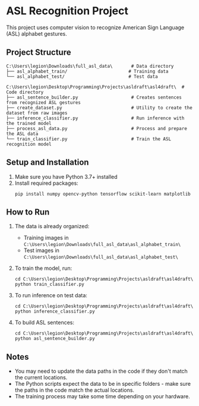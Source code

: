 # ASL Recognition Project

This project uses computer vision to recognize American Sign Language (ASL) alphabet gestures.

## Project Structure

```
C:\Users\legion\Downloads\full_asl_data\       # Data directory
├── asl_alphabet_train/                       # Training data
└── asl_alphabet_test/                        # Test data

C:\Users\legion\Desktop\Programming\Projects\asldraft\asl4draft\  # Code directory
├── asl_sentence_builder.py                    # Creates sentences from recognized ASL gestures
├── create_dataset.py                          # Utility to create the dataset from raw images
├── inference_classifier.py                    # Run inference with the trained model
├── process_asl_data.py                        # Process and prepare the ASL data
└── train_classifier.py                        # Train the ASL recognition model
```

## Setup and Installation

1. Make sure you have Python 3.7+ installed
2. Install required packages:
   ```
   pip install numpy opencv-python tensorflow scikit-learn matplotlib
   ```

## How to Run

1. The data is already organized:
   - Training images in `C:\Users\legion\Downloads\full_asl_data\asl_alphabet_train\`
   - Test images in `C:\Users\legion\Downloads\full_asl_data\asl_alphabet_test\`

2. To train the model, run:
   ```
   cd C:\Users\legion\Desktop\Programming\Projects\asldraft\asl4draft\
   python train_classifier.py
   ```

3. To run inference on test data:
   ```
   cd C:\Users\legion\Desktop\Programming\Projects\asldraft\asl4draft\
   python inference_classifier.py
   ```

4. To build ASL sentences:
   ```
   cd C:\Users\legion\Desktop\Programming\Projects\asldraft\asl4draft\
   python asl_sentence_builder.py
   ```

## Notes

- You may need to update the data paths in the code if they don't match the current locations.
- The Python scripts expect the data to be in specific folders - make sure the paths in the code match the actual locations.
- The training process may take some time depending on your hardware. 